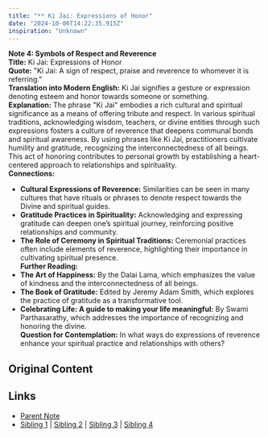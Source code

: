 ```yaml
---
title: "** Ki Jai: Expressions of Honor"
date: "2024-10-06T14:22:35.915Z"
inspiration: "Unknown"
---
```


  
**Note 4: Symbols of Respect and Reverence**  
**Title:** Ki Jai: Expressions of Honor  
**Quote:** "Ki Jai: A sign of respect, praise and reverence to whomever it is referring."  
**Translation into Modern English:** Ki Jai signifies a gesture or expression denoting esteem and honor towards someone or something.  
**Explanation:** The phrase "Ki Jai" embodies a rich cultural and spiritual significance as a means of offering tribute and respect. In various spiritual traditions, acknowledging wisdom, teachers, or divine entities through such expressions fosters a culture of reverence that deepens communal bonds and spiritual awareness. By using phrases like Ki Jai, practitioners cultivate humility and gratitude, recognizing the interconnectedness of all beings. This act of honoring contributes to personal growth by establishing a heart-centered approach to relationships and spirituality.  
**Connections:**  
- **Cultural Expressions of Reverence:** Similarities can be seen in many cultures that have rituals or phrases to denote respect towards the Divine and spiritual guides.  
- **Gratitude Practices in Spirituality:** Acknowledging and expressing gratitude can deepen one’s spiritual journey, reinforcing positive relationships and community.  
- **The Role of Ceremony in Spiritual Traditions:** Ceremonial practices often include elements of reverence, highlighting their importance in cultivating spiritual presence.  
**Further Reading:**  
- **The Art of Happiness:** By the Dalai Lama, which emphasizes the value of kindness and the interconnectedness of all beings.  
- **The Book of Gratitude:** Edited by Jeremy Adam Smith, which explores the practice of gratitude as a transformative tool.  
- **Celebrating Life: A guide to making your life meaningful:** By Swami Parthasarathy, which addresses the importance of recognizing and honoring the divine.  
**Question for Contemplation:** In what ways do expressions of reverence enhance your spiritual practice and relationships with others?  


## Original Content



## Links

- [Parent Note](/parent-note.md)
- [Sibling 1](/zettel1.md) | [Sibling 2](/zettel2.md) | [Sibling 3](/zettel3.md) | [Sibling 4](/zettel4.md)

